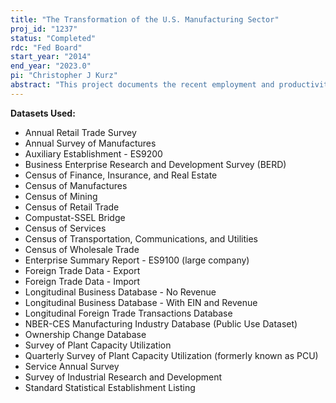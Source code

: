 ```yaml
---
title: "The Transformation of the U.S. Manufacturing Sector"
proj_id: "1237"
status: "Completed"
rdc: "Fed Board"
start_year: "2014"
end_year: "2023.0"
pi: "Christopher J Kurz"
abstract: "This project documents the recent employment and productivity dynamics within the manufacturing sector and analyzes the factors driving these dynamics. This research establishes basic facts about changing dynamics, empirically tests explanations for the change in manufacturing dynamics, and analyzes the factors behind the changing manufacturing landscape with a focus on production fragmentation and innovation."
---
```


**Datasets Used:**

  - Annual Retail Trade Survey 
  - Annual Survey of Manufactures 
  - Auxiliary Establishment - ES9200 
  - Business Enterprise Research and Development Survey (BERD) 
  - Census of Finance, Insurance, and Real Estate 
  - Census of Manufactures 
  - Census of Mining 
  - Census of Retail Trade 
  - Compustat-SSEL Bridge 
  - Census of Services 
  - Census of Transportation, Communications, and Utilities 
  - Census of Wholesale Trade 
  - Enterprise Summary Report - ES9100 (large company) 
  - Foreign Trade Data - Export 
  - Foreign Trade Data - Import 
  - Longitudinal Business Database - No Revenue 
  - Longitudinal Business Database - With EIN and Revenue 
  - Longitudinal Foreign Trade Transactions Database 
  - NBER-CES Manufacturing Industry Database (Public Use Dataset) 
  - Ownership Change Database 
  - Survey of Plant Capacity Utilization 
  - Quarterly Survey of Plant Capacity Utilization (formerly known as PCU) 
  - Service Annual Survey 
  - Survey of Industrial Research and Development 
  - Standard Statistical Establishment Listing 

